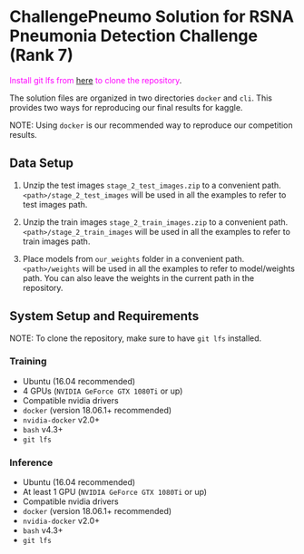 # ChallengePneumo Solution for RSNA Pneumonia Detection Challenge (Rank 7)

<span style="color:magenta">Install git lfs from [here](https://git-lfs.github.com/) to clone the repository</span>.

The solution files are organized in two directories `docker` and `cli`. This provides two ways for reproducing our final results for kaggle.

NOTE: Using `docker` is our recommended way to reproduce our competition results.

## Data Setup

1. Unzip the test images `stage_2_test_images.zip` to a convenient path. `<path>/stage_2_test_images` will be used in all the examples to refer to test images path.

2. Unzip the train images `stage_2_train_images.zip` to a convenient path. `<path>/stage_2_train_images` will be used in all the examples to refer to train images path.

3. Place models from `our_weights` folder in a convenient path. `<path>/weights` will be used in all the examples to refer to model/weights path. You can also leave the weights in the current path in the repository.

## System Setup and Requirements

NOTE: To clone the repository, make sure to have `git lfs` installed.

### Training
  - Ubuntu (16.04 recommended)
  - 4 GPUs (`NVIDIA GeForce GTX 1080Ti` or up)
  - Compatible nvidia drivers
  - `docker` (version 18.06.1+ recommended)
  - `nvidia-docker` v2.0+
  - `bash` v4.3+
  - `git lfs`

### Inference
  - Ubuntu (16.04 recommended)
  - At least 1 GPU (`NVIDIA GeForce GTX 1080Ti` or up)
  - Compatible nvidia drivers
  - `docker` (version 18.06.1+ recommended)
  - `nvidia-docker` v2.0+
  - `bash` v4.3+
  - `git lfs`
